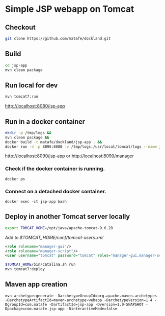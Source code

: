 # Simple JSP webapp on Tomcat

## Checkout 
```bash
git clone https://github.com/matafe/dockland.git
````

## Build
```bash
cd jsp-app
mvn clean package
```

## Run local for dev
```bash
mvn tomcat7:run
````

[http://localhost:8080/jsp-app](http://localhost:8080/jsp-app)

## Run in a docker container
```bash
mkdir -p /tmp/logs &&
mvn clean package && 
docker build -t matafe/dockland/jsp-app . && 
docker run -d -p 8090:8080 -v /tmp/logs:/usr/local/tomcat/logs --name jsp-app matafe/dockland/jsp-app
````

[http://localhost:8090/jsp-app](http://localhost:8090/jsp-app)  or  [http://localhost:8090/manager](http://localhost:8090/manager)

### Check if the docker container is running.
```docker ps```

### Connect on a detached docker container.
```docker exec -it jsp-app bash```

## Deploy in another Tomcat server locally

```bash
export TOMCAT_HOME=/opt/java/apache-tomcat-9.0.20
````

Add to *$TOMCAT_HOME/conf/tomcat-users.xml*

```xml
<role rolename="manager-gui"/>
<role rolename="manager-script"/>
<user username="tomcat" password="tomcat" roles="manager-gui,manager-script"/>
```

```bash
$TOMCAT_HOME/bin/catalina.sh run
mvn tomcat7:deploy
```

## Maven app creation
 ```mvn archetype:generate -DarchetypeGroupId=org.apache.maven.archetypes -DarchetypeArtifactId=maven-archetype-webapp -DarchetypeVersion=1.4 -DgroupId=com.matafe -DartifactId=jsp-app -Dversion=1.0-SNAPSHOT -Dpackage=com.matafe.jsp-app -DinteractiveMode=false```
